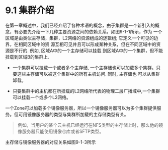 # 9.1 集群介绍

在第一章概述中，我们已经介绍了各种术语的概念，由于集群是一个新引入的概念，有必要先介绍一下几种主要资源之间的依赖关系。如图9-1-1所示，作为 一个区域是由类似主存储，集群，L2网络的资源组成的逻辑组; 它定义一个可见的边界，在相同区域中的资源互相可见并且可以形成某种关系，但在不同区域中的资源是不行的. 例如, 区域A中的一个主存储可以挂载到区域A中的一个集群，但不能挂载到区域B的集群上.


- 一个集群可以挂载一个或者多个主存储, 一个主存储也可以加载多个集群。只要这些主存储可以被这个集群中的所有主机访问. 同时, 主存储也可以从集群卸载。


- 只要集群中的主机都在所挂载的L2网络所代表的物理二层广播域中,一个集群可以挂载一个或多个L2网络。

 一个Zone可以加载多个镜像服务器，所以一个镜像服务器可以为多个集群提供服务。但可用镜像服务器的类型与集群所加载的主存储类型有关。

> 例如，当用户的某个云主机已经运行在NFS类型的主存储上时，那么他的镜像服务器只能使用镜像仓库或者SFTP类型。


主存储与镜像服务器的对应关系如图9-1-3所示